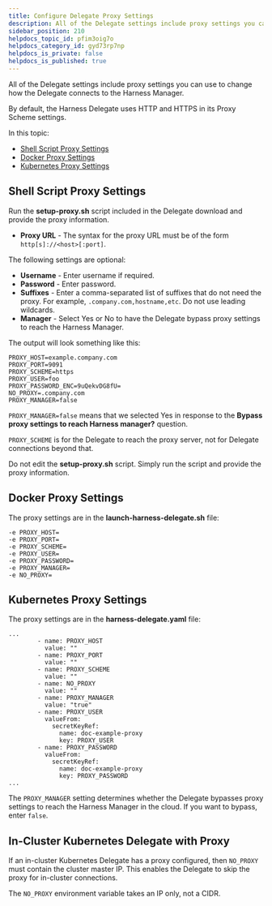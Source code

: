 ```yaml
---
title: Configure Delegate Proxy Settings
description: All of the Delegate settings include proxy settings you can use to change how the Delegate connects to the Harness Manager. By default, the Harness Delegate uses HTTP and HTTPS in its Proxy Scheme se…
sidebar_position: 210
helpdocs_topic_id: pfim3oig7o
helpdocs_category_id: gyd73rp7np
helpdocs_is_private: false
helpdocs_is_published: true
---
```


All of the Delegate settings include proxy settings you can use to change how the Delegate connects to the Harness Manager.

By default, the Harness Delegate uses HTTP and HTTPS in its Proxy Scheme settings.

In this topic:

* [Shell Script Proxy Settings](configure-delegate-proxy-settings.md#shell-script-proxy-settings)
* [Docker Proxy Settings](configure-delegate-proxy-settings.md#docker-proxy-settings)
* [Kubernetes Proxy Settings](configure-delegate-proxy-settings.md#kubernetes-proxy-settings)

## Shell Script Proxy Settings

Run the **setup-proxy.sh** script included in the Delegate download and provide the proxy information.

* **Proxy URL** - The syntax for the proxy URL must be of the form `http[s]://<host>[:port]`.

The following settings are optional:

* **Username** - Enter username if required.
* **Password** - Enter password.
* **Suffixes** - Enter a comma-separated list of suffixes that do not need the proxy. For example, `.company.com,hostname,etc`. Do not use leading wildcards.
* **Manager** - Select Yes or No to have the Delegate bypass proxy settings to reach the Harness Manager.

The output will look something like this:


```
PROXY_HOST=example.company.com  
PROXY_PORT=9091  
PROXY_SCHEME=https  
PROXY_USER=foo  
PROXY_PASSWORD_ENC=9uQekvDG8fU=  
NO_PROXY=.company.com  
PROXY_MANAGER=false
```
`PROXY_MANAGER=false` means that we selected Yes in response to the **Bypass proxy settings to reach Harness manager?** question.

`PROXY_SCHEME` is for the Delegate to reach the proxy server, not for Delegate connections beyond that.

Do not edit the **setup-proxy.sh** script. Simply run the script and provide the proxy information.

## Docker Proxy Settings

The proxy settings are in the **launch-harness-delegate.sh** file:


```
-e PROXY_HOST=   
-e PROXY_PORT=   
-e PROXY_SCHEME=   
-e PROXY_USER=   
-e PROXY_PASSWORD=   
-e PROXY_MANAGER=   
-e NO_PROXY= 
```
## Kubernetes Proxy Settings

The proxy settings are in the **harness-delegate.yaml** file:


```
...  
        - name: PROXY_HOST  
          value: ""  
        - name: PROXY_PORT  
          value: ""  
        - name: PROXY_SCHEME  
          value: ""  
        - name: NO_PROXY  
          value: ""  
        - name: PROXY_MANAGER  
          value: "true"  
        - name: PROXY_USER  
          valueFrom:  
            secretKeyRef:  
              name: doc-example-proxy  
              key: PROXY_USER  
        - name: PROXY_PASSWORD  
          valueFrom:  
            secretKeyRef:  
              name: doc-example-proxy  
              key: PROXY_PASSWORD  
...
```
The `PROXY_MANAGER` setting determines whether the Delegate bypasses proxy settings to reach the Harness Manager in the cloud. If you want to bypass, enter `false`.

## In-Cluster Kubernetes Delegate with Proxy

If an in-cluster Kubernetes Delegate has a proxy configured, then `NO_PROXY` must contain the cluster master IP. This enables the Delegate to skip the proxy for in-cluster connections.

The `NO_PROXY` environment variable takes an IP only, not a CIDR.


